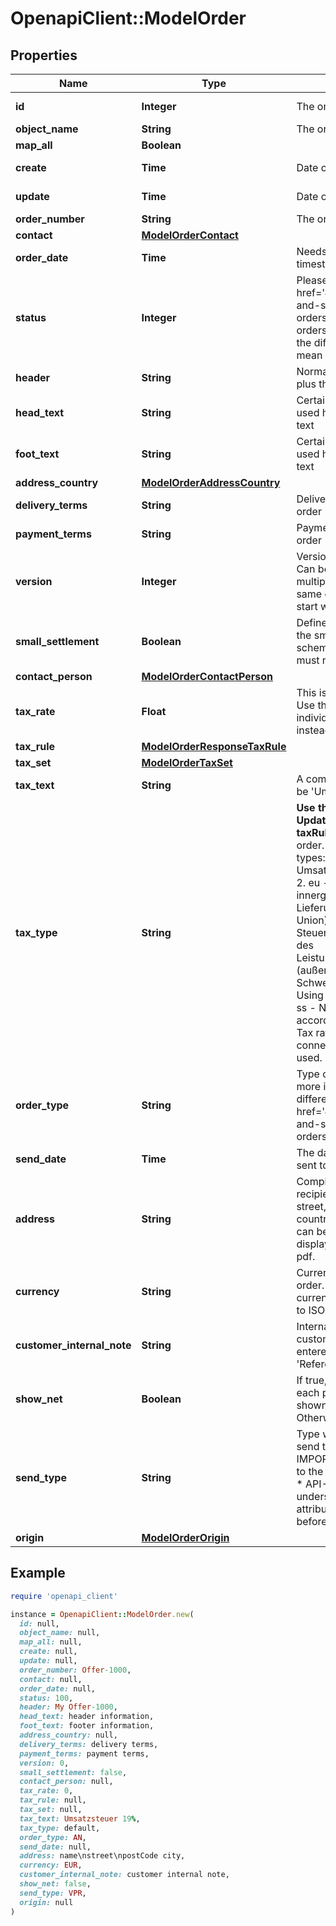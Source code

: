 # OpenapiClient::ModelOrder

## Properties

| Name | Type | Description | Notes |
| ---- | ---- | ----------- | ----- |
| **id** | **Integer** | The order id | [optional][readonly] |
| **object_name** | **String** | The order object name | [optional] |
| **map_all** | **Boolean** |  |  |
| **create** | **Time** | Date of order creation | [optional][readonly] |
| **update** | **Time** | Date of last order update | [optional][readonly] |
| **order_number** | **String** | The order number |  |
| **contact** | [**ModelOrderContact**](ModelOrderContact.md) |  |  |
| **order_date** | **Time** | Needs to be provided as timestamp or dd.mm.yyyy |  |
| **status** | **Integer** | Please have a look in       &lt;a href&#x3D;&#39;#tag/Order/Types-and-status-of-orders&#39;&gt;status of orders&lt;/a&gt;      to see what the different status codes mean |  |
| **header** | **String** | Normally consist of prefix plus the order number |  |
| **head_text** | **String** | Certain html tags can be used here to format your text | [optional] |
| **foot_text** | **String** | Certain html tags can be used here to format your text | [optional] |
| **address_country** | [**ModelOrderAddressCountry**](ModelOrderAddressCountry.md) |  |  |
| **delivery_terms** | **String** | Delivery terms of the order | [optional] |
| **payment_terms** | **String** | Payment terms of the order | [optional] |
| **version** | **Integer** | Version of the order.&lt;br&gt;      Can be used if you have multiple drafts for the same order.&lt;br&gt;      Should start with 0 |  |
| **small_settlement** | **Boolean** | Defines if the client uses the small settlement scheme.      If yes, the order must not contain any vat | [optional] |
| **contact_person** | [**ModelOrderContactPerson**](ModelOrderContactPerson.md) |  |  |
| **tax_rate** | **Float** | This is not used anymore. Use the taxRate of the individual positions instead. |  |
| **tax_rule** | [**ModelOrderResponseTaxRule**](ModelOrderResponseTaxRule.md) |  |  |
| **tax_set** | [**ModelOrderTaxSet**](ModelOrderTaxSet.md) |  | [optional] |
| **tax_text** | **String** | A common tax text would be &#39;Umsatzsteuer 19%&#39; |  |
| **tax_type** | **String** | **Use this in sevdesk-Update 1.0 (instead of taxRule).**  Tax type of the order. There are four tax types: 1. default - Umsatzsteuer ausweisen 2. eu - Steuerfreie innergemeinschaftliche Lieferung (Europäische Union) 3. noteu - Steuerschuldnerschaft des Leistungsempfängers (außerhalb EU, z. B. Schweiz) 4. custom - Using custom tax set 5. ss - Not subject to VAT according to §19 1 UStG Tax rates are heavily connected to the tax type used. |  |
| **order_type** | **String** | Type of the order. For more information on the different types, check      &lt;a href&#x3D;&#39;#tag/Order/Types-and-status-of-orders&#39;&gt;this&lt;/a&gt;    | [optional] |
| **send_date** | **Time** | The date the order was sent to the customer | [optional] |
| **address** | **String** | Complete address of the recipient including name, street, city, zip and country.&lt;br&gt;       Line breaks can be used and will be displayed on the invoice pdf. | [optional] |
| **currency** | **String** | Currency used in the order. Needs to be currency code according to ISO-4217 |  |
| **customer_internal_note** | **String** | Internal note of the customer. Contains data entered into field &#39;Referenz/Bestellnummer&#39; | [optional] |
| **show_net** | **Boolean** | If true, the net amount of each position will be shown on the order. Otherwise gross amount | [optional] |
| **send_type** | **String** | Type which was used to send the order. IMPORTANT: Please refer to the order section of the       *     API-Overview to understand how this attribute can be used before using it! | [optional] |
| **origin** | [**ModelOrderOrigin**](ModelOrderOrigin.md) |  | [optional] |

## Example

```ruby
require 'openapi_client'

instance = OpenapiClient::ModelOrder.new(
  id: null,
  object_name: null,
  map_all: null,
  create: null,
  update: null,
  order_number: Offer-1000,
  contact: null,
  order_date: null,
  status: 100,
  header: My Offer-1000,
  head_text: header information,
  foot_text: footer information,
  address_country: null,
  delivery_terms: delivery terms,
  payment_terms: payment terms,
  version: 0,
  small_settlement: false,
  contact_person: null,
  tax_rate: 0,
  tax_rule: null,
  tax_set: null,
  tax_text: Umsatzsteuer 19%,
  tax_type: default,
  order_type: AN,
  send_date: null,
  address: name\nstreet\npostCode city,
  currency: EUR,
  customer_internal_note: customer internal note,
  show_net: false,
  send_type: VPR,
  origin: null
)
```

